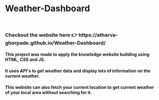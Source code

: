 <h1>Weather-Dashboard</h1>
<br/>
<h3>Checkout the website here 👉 https://atharva-ghorpade.github.io/Weather-Dashboard/</h3>
<h4>This project was made to apply the knowledge website building using HTML, CSS and JS.</h4>
<h4>It uses API's to get weather data and display lots of information on the current weather.</h4>
<h4>This website can also fetch your current location to get current weather of your local area without searching for it.</h4>
  
